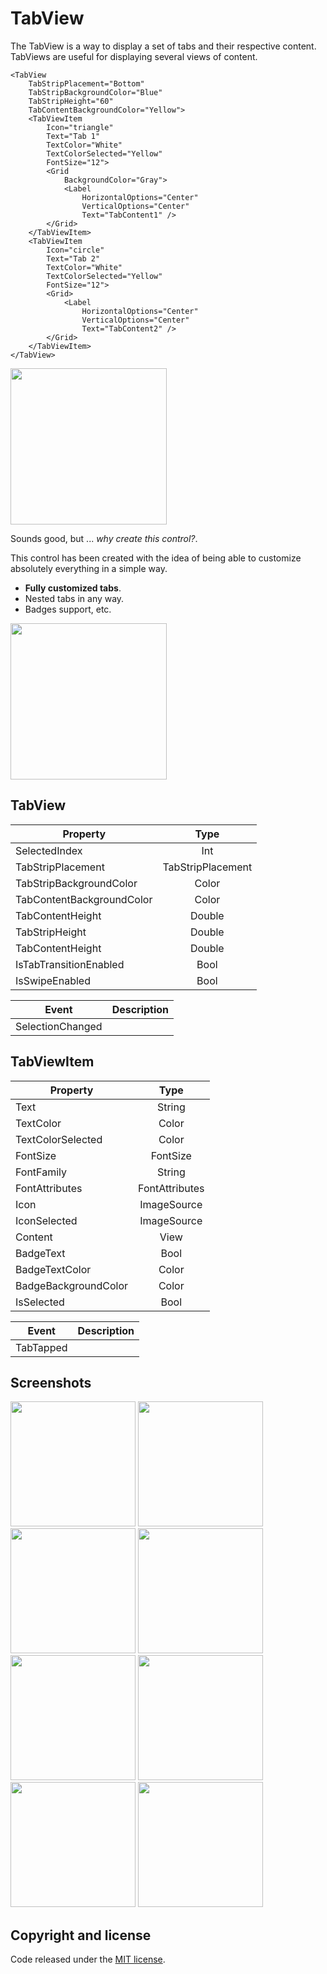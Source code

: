 # TabView

The TabView is a way to display a set of tabs and their respective content. TabViews are useful for displaying several views of content.

```
<TabView 
    TabStripPlacement="Bottom"
    TabStripBackgroundColor="Blue"
    TabStripHeight="60"
    TabContentBackgroundColor="Yellow">
    <TabViewItem
        Icon="triangle"
        Text="Tab 1"
        TextColor="White"
        TextColorSelected="Yellow"
        FontSize="12">
        <Grid 
            BackgroundColor="Gray">
            <Label
                HorizontalOptions="Center"
                VerticalOptions="Center"
                Text="TabContent1" />
        </Grid>
    </TabViewItem>
    <TabViewItem
        Icon="circle"
        Text="Tab 2"
        TextColor="White"
        TextColorSelected="Yellow"
        FontSize="12">
        <Grid>
            <Label    
                HorizontalOptions="Center"
                VerticalOptions="Center"
                Text="TabContent2" />
        </Grid>
    </TabViewItem>
</TabView>
```
<img src="images/basic-tabview.gif" Width="250" /> 

Sounds good, but ... _why create this control?_.

This control has been created with the idea of being able to customize absolutely everything in a simple way.
- **Fully customized tabs**.
- Nested tabs in any way.
- Badges support, etc.
  
<img src="images/fabtab.png" Width="250" /> 

## TabView

| Property   |      Type      |
|----------|:-------------:|
| SelectedIndex |  Int |
| TabStripPlacement |    TabStripPlacement   |
| TabStripBackgroundColor | Color |
| TabContentBackgroundColor | Color |
| TabContentHeight | Double |
| TabStripHeight | Double |
| TabContentHeight | Double |
| IsTabTransitionEnabled | Bool |
| IsSwipeEnabled | Bool |


| Event   |      Description      |
|----------|:-------------:|
| SelectionChanged |   |

## TabViewItem

| Property   |      Type      | 
|----------|:-------------:|
| Text |  String |
| TextColor |    Color   |
| TextColorSelected | Color |
| FontSize | FontSize |
| FontFamily | String |
| FontAttributes | FontAttributes |
| Icon | ImageSource |
| IconSelected | ImageSource |
| Content | View |
| BadgeText | Bool |
| BadgeTextColor | Color |
| BadgeBackgroundColor | Color |
| IsSelected | Bool |

| Event   |      Description      |
|----------|:-------------:|
| TabTapped |   |

## Screenshots

<img src="images/basic-tabview.gif" Width="200" /> <img src="images/fabtab.png" Width="200" /> <img src="images/custom-tabs.gif" Width="200" /> <img src="images/nested-tabs.gif" Width="200" /> <img src="images/scroll-tabs.gif" Width="200" /> <img src="images/tabplacement.gif" Width="200" /> <img src="images/tab-events.gif" Width="200" /> <img src="images/tab-badge.gif" Width="200" />

## Copyright and license

Code released under the [MIT license](https://opensource.org/licenses/MIT).